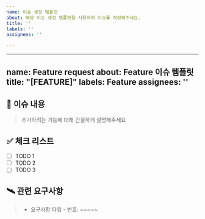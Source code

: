 ```yaml
---
name: 이슈 생성 템플릿
about: 해당 이슈 생성 템플릿을 사용하여 이슈를 작성해주세요.
title: ''
labels: ''
assignees: ''

---
```


---
name: Feature request
about: Feature 이슈 템플릿
title: "[FEATURE]"
labels: Feature
assignees: ''
---

## 📝 이슈 내용

> 추가하려는 기능에 대해 간결하게 설명해주세요

## ✅ 체크 리스트

- [ ] TODO 1
- [ ] TODO 2
- [ ] TODO 3

## 🛰️ 관련 요구사항
 > - 요구사항 타입 - 번호: ~~~~~
